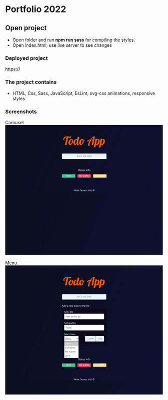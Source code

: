 # Portfolio 2022

## Open project

- Open folder and run **npm run sass** for compiling the styles.
- Open index.html, use live server to see changes

### Deployed project

https://

### The project contains

- HTML, Css, Sass, JavaScript, EsLint, svg-css animations, responsive styles

### Screenshots
Carousel
![Alt text](https://github.com/miklosoravecz/todoApp/blob/main/src/screenshots/1.jpg "Main page")

Menu
![Alt text](https://github.com/miklosoravecz/todoApp/blob/main/src/screenshots/2.jpg "Add todo")

